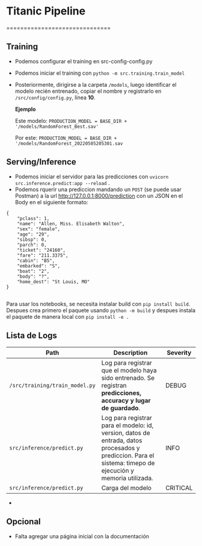 # Titanic Pipeline
==============================

## Training
* Podemos configurar el training en src-config-config.py
* Podemos iniciar el training con `python -m src.training.train_model`
* Posteriormente, dirigirse a la carpeta `/models`, luego identificar el modelo recién entrenado, copiar el nombre y registrarlo en `/src/config/config.py`, linea **10**.

    **Ejemplo**

    Este modelo: `PRODUCTION_MODEL = BASE_DIR + '/models/RandomForest_Best.sav'`

    Por este: `PRODUCTION_MODEL = BASE_DIR + '/models/RandomForest_20220505205301.sav`

## Serving/Inference
* Podemos iniciar el servidor para las predicciones con `uvicorn src.inference.predict:app --reload` .
* Podemos rquerir una prediccion mandando un `POST` (se puede usar Postman) a la url http://127.0.0.1:8000/prediction con un JSON en el Body en el siguiente formato:
```
{
    "pclass": 1,
    "name": "Allen, Miss. Elisabeth Walton",
    "sex": "female",
    "age": "29",
    "sibsp": 0,
    "parch": 0,
    "ticket": "24160",
    "fare": "211.3375",
    "cabin": "B5",
    "embarked": "S",
    "boat": "2",
    "body": "?",
    "home_dest": "St Louis, MO"
}
```

##
Para usar los notebooks, se necesita instalar build con `pip install build`.
Despues crea primero el paquete usando `python -m build` y despues instala el paquete de manera local con `pip install -e .`

## Lista de Logs
| Path          | Description   | Severity   |
| ------------- | ------------- | ------------- |
| `/src/training/train_model.py`  | Log para registrar que el modelo haya sido entrenado. Se registran **predicciones, accuracy y lugar de guardado**. | DEBUG |
| `src/inference/predict.py`  | Log para registrar para el modelo: id, version, datos de entrada, datos procesados y prediccion. Para el sistema: timepo de ejecución y memoria utilizada. | INFO |
| `src/inference/predict.py`  | Carga del modelo | CRITICAL |
* 

## Opcional
* Falta agregar una página inicial con la documentación

